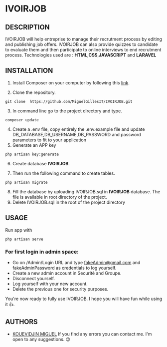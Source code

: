 
# IVOIRJOB

## DESCRIPTION
IVOIRJOB will help entreprise to manage their recrutment process by editing and publishing job offers. IVOIRJOB can also  provide quizzes to candidate to evaluate them and then participate to online interviews to end recrutment process. Technologies used are : **HTML**,**CSS**,**JAVASCRIPT** and **LARAVEL**

## INSTALLATION
1. Install Composer on your computer by following this [link](https://getcomposer.org/download/).

2. Clone the repository.
```
git clone  https://github.com/MiguelGillesIT/IVOIRJOB.git
```

3. In command line go to the project directory and type.

```
composer update
```
4. Create a .env file, copy entirely the .env.example file and update DB_DATABASE,DB_USERNAME,DB_PASSWORD and password parameters to fit to your application 
5. Generate an APP key 
```
php artisan key:generate
```
6.  Create database **IVOIRJOB**.

7. Then run the following command to create tables.

```
php artisan migrate
```

8. Fill the database by uploading IVOIRJOB.sql  in **IVOIRJOB** database. The file is available in root directory of the project.
9. Delete IVOIRJOB.sql in the root of the project directory

## USAGE
Run app with
```
php artisan serve
```
### For first login in admin space:
* Go on /Admin/Login URL and type fakeAdmin@gmail.com and fakeAdminPassword as credentials to log yourself.
* Create a new admin account in Securité and Groupe.
* Disconnect yourself.
* Log yourself with your new account.
* Delete the previous one for security purposes.

You're now ready to fully use IVOIRJOB. I hope you will have fun while using it 👍.

## AUTHORS

* [KOUEVIDJIN MIGUEL](https://github.com/MiguelGillesIT)
If you find any errors you can contact me. I'm open to any suggestions. 😉
